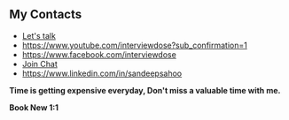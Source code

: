 ## My Contacts
- [Let's talk](https://topmate.io/ersandeep)
- https://www.youtube.com/interviewdose?sub_confirmation=1
- https://www.facebook.com/interviewdose
- [Join Chat](https://discord.gg/hEw7kbwu)
- https://www.linkedin.com/in/sandeepsahoo

**Time is getting expensive everyday, Don't miss a valuable time with me.**

**Book New 1:1**

  <!-- a href="https://topmate.io/ersandeep/396576">
    <img width="294" alt="image" src="https://github.com/sandipsahoo2k2/my/assets/5547869/d8a61203-a4a9-44e1-9761-9b9055c4d96a">
  </a -->
  <!-- a href="https://topmate.io/ersandeep/396576">
    <img width="294" alt="image" src="https://github.com/sandipsahoo2k2/my/assets/5547869/4c869042-5194-4956-9883-d1900a7b81fa">
  </a-- >
  
  <a href="https://topmate.io/ersandeep/396576">
    <img width="300" alt="image" src="https://github.com/sandipsahoo2k2/my/assets/5547869/2fa8d56e-1e13-452d-84e5-3a0320ce2713">
  </a>


